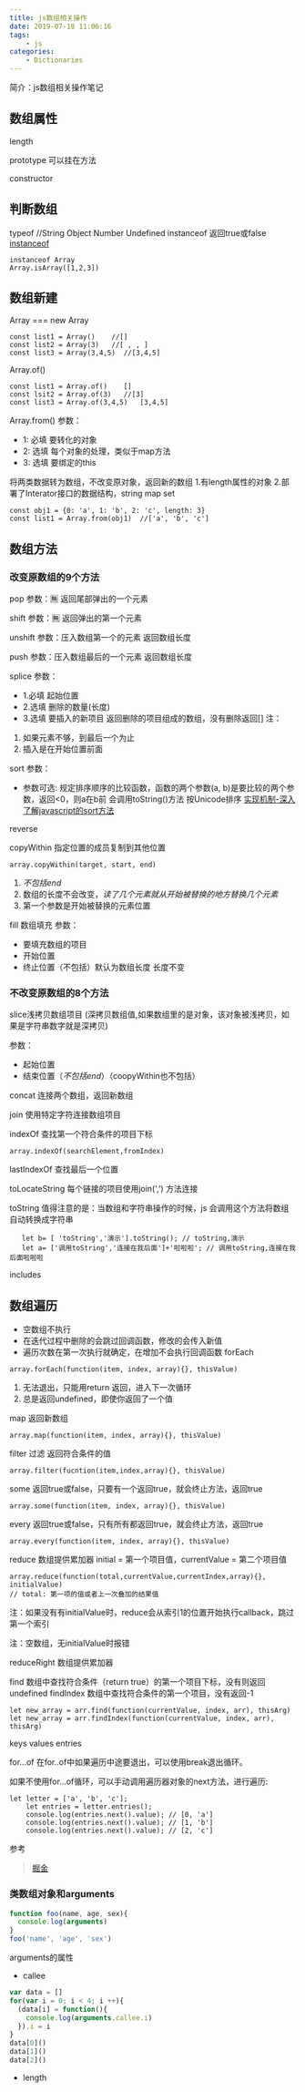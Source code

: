 ```yaml
---
title: js数组相关操作
date: 2019-07-18 11:06:16
tags:
    - js
categories: 
    - Dictionaries
---
```

简介：js数组相关操作笔记

## 数组属性
length

prototype
可以挂在方法

constructor
## 判断数组
typeof  //String Object Number Undefined 
instanceof 返回true或false
[instanceof](https://www.ibm.com/developerworks/cn/web/1306_jiangjj_jsinstanceof/)
```
instanceof Array
Array.isArray([1,2,3])

```

## 数组新建
Array === new Array
```
const list1 = Array()    //[]
const list2 = Array(3)   //[ , , ]
const list3 = Array(3,4,5)  //[3,4,5]
```

Array.of()
```
const list1 = Array.of()    []
const lsit2 = Array.of(3)   //[3]
const list3 = Array.of(3,4,5)   [3,4,5]
```

Array.from()
参数：
 - 1: 必填 要转化的对象
 - 2: 选填 每个对象的处理，类似于map方法
 - 3: 选填 要绑定的this
 
将两类数据转为数组，不改变原对象，返回新的数组
1.有length属性的对象
2.部署了Interator接口的数据结构，string map set
```
const obj1 = {0: 'a', 1: 'b', 2: 'c', length: 3}
const list1 = Array.from(obj1)  //['a', 'b', 'c']
```

## 数组方法
### 改变原数组的9个方法
pop
参数：🈚️
返回尾部弹出的一个元素

shift
参数：🈚️
返回弹出的第一个元素

unshift
参数：压入数组第一个的元素
返回数组长度

push
参数：压入数组最后的一个元素
返回数组长度

splice
参数：
 - 1.必填 起始位置
 - 2.选填 删除的数量(长度)
 - 3.选填 要插入的新项目
返回删除的项目组成的数组，没有删除返回[]
注：
 1. 如果元素不够，到最后一个为止
 2. 插入是在开始位置前面

sort
参数：
 - 参数可选: 规定排序顺序的比较函数，函数的两个参数(a, b)是要比较的两个参数，返回<0，则a在b前
会调用toString()方法 按Unicode排序
[实现机制-深入了解javascript的sort方法](https://juejin.im/entry/59f7f3346fb9a04514635552)

reverse

copyWithin
指定位置的成员复制到其他位置
```
array.copyWithin(target, start, end)
```
1. *不包括end*
2. 数组的长度不会改变，*读了几个元素就从开始被替换的地方替换几个元素*
3. 第一个参数是开始被替换的元素位置

fill
数组填充
参数：
 - 要填充数组的项目
 - 开始位置
 - 终止位置（不包括）默认为数组长度
长度不变


### 不改变原数组的8个方法
slice浅拷贝数组项目
(深拷贝数组值,如果数组里的是对象，该对象被浅拷贝，如果是字符串数字就是深拷贝)

参数：
 - 起始位置
 - 结束位置（*不包括end*）（coopyWithin也不包括）

concat
连接两个数组，返回新数组

join
使用特定字符连接数组项目

indexOf
查找第一个符合条件的项目下标
```
array.indexOf(searchElement,fromIndex)
```

lastIndexOf
查找最后一个位置

toLocateString
每个链接的项目使用join(',') 方法连接

toString
值得注意的是：当数组和字符串操作的时候，js 会调用这个方法将数组自动转换成字符串
```
   let b= [ 'toString','演示'].toString(); // toString,演示
   let a= ['调用toString','连接在我后面']+'啦啦啦'; // 调用toString,连接在我后面啦啦啦
```

includes


## 数组遍历
 - 空数组不执行
 - 在迭代过程中删除的会跳过回调函数，修改的会传入新值
 - 遍历次数在第一次执行就确定，在增加不会执行回调函数
forEach
```
array.forEach(function(item, index, array){}, thisValue)
```
1. 无法退出，只能用return 返回，进入下一次循环
2. 总是返回undefined，即使你返回了一个值

map
返回新数组
```
array.map(function(item, index, array){}, thisValue)
```

filter
过滤 返回符合条件的值
```
array.filter(fucntion(item,index,array){}, thisValue)
```

some
返回true或false，只要有一个返回true，就会终止方法，返回true
```
array.some(function(item, index, array){}, thisValue)
```

every
返回true或false，只有所有都返回true，就会终止方法，返回true
```
array.every(function(item, index, array){}, thisValue)
```

reduce
数组提供累加器
initial = 第一个项目值，currentValue = 第二个项目值
```
array.reduce(function(total,currentValue,currentIndex,array){}, initialValue)
// total: 第一项的值或者上一次叠加的结果值
```
注：如果没有有initialValue时，reduce会从索引1的位置开始执行callback，跳过第一个索引

注：空数组，无initialValue时报错



reduceRight
数组提供累加器

find
数组中查找符合条件（return true）的第一个项目下标，没有则返回undefined
findIndex
数组中查找符合条件的第一个项目，没有返回-1
```
let new_array = arr.find(function(currentValue, index, arr), thisArg)
let new_array = arr.findIndex(function(currentValue, index, arr), thisArg)
```

keys
values
entries

for...of
在for..of中如果遍历中途要退出，可以使用break退出循环。

如果不使用for...of循环，可以手动调用遍历器对象的next方法，进行遍历:
```
let letter = ['a', 'b', 'c'];
    let entries = letter.entries();
    console.log(entries.next().value); // [0, 'a']
    console.log(entries.next().value); // [1, 'b']
    console.log(entries.next().value); // [2, 'c']
```

参考
> [掘金](https://juejin.im/post/5b0903b26fb9a07a9d70c7e0)

### 类数组对象和arguments
```js
function foo(name, age, sex){
  console.log(arguments)
}
foo('name', 'age', 'sex')
```
arguments的属性
 - callee
```js
var data = []
for(var i = 0; i < 4; i ++){
  (data[i] = function(){
    console.log(arguments.callee.i)
  }).i = i
}
data[0]()
data[1]()
data[2]()
```
 
 - length

